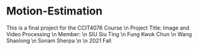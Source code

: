 # Motion-Estimation
This is a final project for the CCIT4076 Course
\n
Project Title: Image and Video Processing
\n
Member:
\n
SIU Siu Ting
\n
Fung Kwok Chun
\n
Wang Shaolong
\n
Sonam Sherpa
\n
\n
2021 Fall
